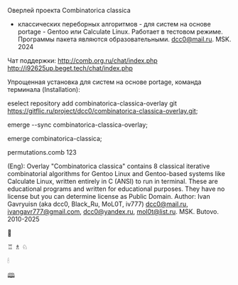 Оверлей проекта Combinatorica classica
- классических переборных алгоритмов -
 для систем на основе portage - Gentoo или Calculate Linux.
Работает в тестовом режиме.
Программы пакета являются образовательными.
dcc0@mail.ru. MSK. 2024

Чат поддержки:
http://comb.org.ru/chat/index.php
http://i92625up.beget.tech/chat/index.php

Упрощенная установка для систем на основе portage, команда терминала
(Installation):

eselect repository add combinatorica-classica-overlay git https://gitflic.ru/project/dcc0/combinatorica-classica-overlay.git; 

emerge --sync combinatorica-classica-overlay; 

emerge combinatorica-classica; 

permutations.comb 123


(Eng):
Overlay "Combinatorica classica" contains 8 classical iterative 
combinatorial algorithms for Gentoo Linux 
and Gentoo-based systems like Calculate Linux, 
written entirely in C (ANSI) to run in terminal. 
These are educational programs and written for educational purposes. 
They have no license but you can determine license as Public Domain.
Author: Ivan Gavryuisn (aka dcc0, Black_Ru, MoL0T, iv777) dcc0@mail.ru, 
ivangavr777@gmail.com, dcc0@yandex.ru, mol0t@list.ru.
MSK. Butovo. 2010-2025
 
 🔨

♖ ♗ ♘
 
 🕯  
 
 🕮



